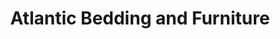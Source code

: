 ---
title: "Atlantic Bedding and Furniture"
url: /huntsville/atlantic-bedding-and-furniture/
shop: Möbel
---